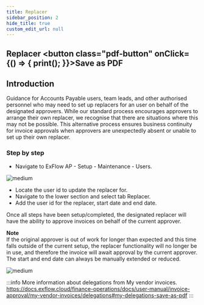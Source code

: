 ```yaml
---
title: Replacer
sidebar_position: 2
hide_title: true
custom_edit_url: null
---
```

## Replacer <button class="pdf-button" onClick={() => { print(); }}>Save as PDF</button>

## Introduction
Guidance for Accounts Payable users, team leads, and other authorised personnel who may need to set up replacers for an user on behalf of the designated approvers. While our standard process encourages approvers to arrange their own replacer, we recognise that there are situations where this may not be possible. This alternative process ensures business continuity for invoice approvals when approvers are unexpectedly absent or unable to set up their own replacer.

### Step by step 
- Navigate to ExFlow AP - Setup - Maintenance - Users.

![medium](@site/static/img/media/image682.png)

- Locate the user id to update the replacer for.
- Navigate to the lower section and select tab Replacer. 
- Add the user id for the replacer, start date and end date.

Once all steps have been setup/completed, the designated replacer will have the ability to approve invoices on behalf of the current approver.<br/>

**Note**<br/>
If the original approver is out of work for longer than expected and this time falls outside of the current setup, the replacer functionality will no longer be in use, and therefore the invoice will await approval by the current approver. The start and end date can always be manually extended or reduced.<br/>

 ![medium](@site/static/img/media/image683.png)

:::info More information about delegations from My vendor invoices.
https://docs.exflow.cloud/finance-operations/docs/user-manual/invoice-approval/my-vendor-invoices/delegations#my-delegations-save-as-pdf
:::
